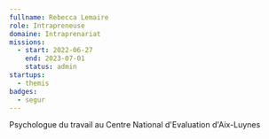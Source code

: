 ```yaml
---
fullname: Rebecca Lemaire
role: Intrapreneuse
domaine: Intraprenariat
missions:
  - start: 2022-06-27
    end: 2023-07-01
    status: admin
startups:
  - themis
badges:
  - segur
---
```


Psychologue du travail au Centre National d'Evaluation d'Aix-Luynes

